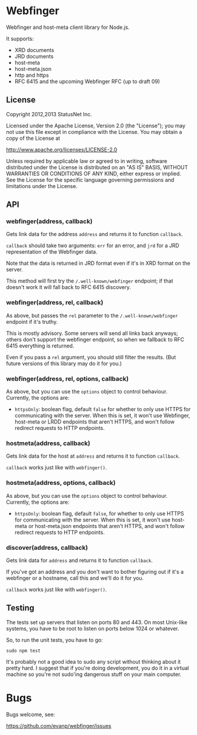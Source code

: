# Webfinger

Webfinger and host-meta client library for Node.js.

It supports:

* XRD documents
* JRD documents
* host-meta
* host-meta.json
* http and https
* RFC 6415 and the upcoming Webfinger RFC (up to draft 09)

## License

Copyright 2012,2013 StatusNet Inc.

Licensed under the Apache License, Version 2.0 (the "License");
you may not use this file except in compliance with the License.
You may obtain a copy of the License at

http://www.apache.org/licenses/LICENSE-2.0

Unless required by applicable law or agreed to in writing, software
distributed under the License is distributed on an "AS IS" BASIS,
WITHOUT WARRANTIES OR CONDITIONS OF ANY KIND, either express or implied.
See the License for the specific language governing permissions and
limitations under the License.

## API

### webfinger(address, callback)

Gets link data for the address `address` and returns it to function `callback`.

`callback` should take two arguments: `err` for an error, and `jrd`
for a JRD representation of the Webfinger data.

Note that the data is returned in JRD format even if it's in XRD
format on the server.

This method will first try the `/.well-known/webfinger` endpoint; if
that doesn't work it will fall back to RFC 6415 discovery.

### webfinger(address, rel, callback)

As above, but passes the `rel` parameter to the
`/.well-known/webfinger` endpoint if it's truthy.

This is mostly advisory. Some servers will send all links back
anyways; others don't support the webfinger endpoint, so when we
fallback to RFC 6415 everything is returned.

Even if you pass a `rel` argument, you should still filter the
results. (But future versions of this library may do it for you.)

### webfinger(address, rel, options, callback)

As above, but you can use the `options` object to control
behaviour. Currently, the options are:

* `httpsOnly`: boolean flag, default `false` for whether to only use
  HTTPS for communicating with the server. When this is set, it won't
  use Webfinger, host-meta or LRDD endpoints that aren't HTTPS, and won't
  follow redirect requests to HTTP endpoints.

### hostmeta(address, callback)

Gets link data for the host at `address` and returns it to function `callback`.

`callback` works just like with `webfinger()`.

### hostmeta(address, options, callback)

As above, but you can use the `options` object to control
behaviour. Currently, the options are:

* `httpsOnly`: boolean flag, default `false`, for whether to only use
  HTTPS for communicating with the server. When this is set, it won't
  use host-meta or host-meta.json endpoints that aren't HTTPS, and won't
  follow redirect requests to HTTP endpoints.

### discover(address, callback)

Gets link data for `address` and returns it to function `callback`.

If you've got an address and you don't want to bother figuring out if it's a 
webfinger or a hostname, call this and we'll do it for you.

`callback` works just like with `webfinger()`.

## Testing

The tests set up servers that listen on ports 80 and 443. On most
Unix-like systems, you have to be root to listen on ports below 1024 or whatever.

So, to run the unit tests, you have to go:

    sudo npm test

It's probably not a good idea to sudo any script without thinking
about it pretty hard. I suggest that if you're doing development, you
do it in a virtual machine so you're not sudo'ing dangerous stuff on
your main computer.

# Bugs

Bugs welcome, see:

 https://github.com/evanp/webfinger/issues
